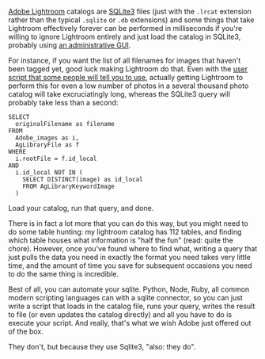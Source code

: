 [Adobe Lightroom](https://www.adobe.com/products/photoshop-lightroom-classic.html) catalogs are [SQLite3](https://sqlite.org/index.html) files (just with the `.lrcat` extension rather than the typical `.sqlite` or `.db` extensions) and some things that take Lightroom effectively forever can be performed in milliseconds if you're willing to ignore Lightroom entirely and just load the catalog in SQLite3, probably using [an administrative GUI](https://sqlitebrowser.org).

For instance, if you want the list of all filenames for images that haven't been tagged yet, good luck making Lightroom do that. Even with the [user script that some people will tell you to use](http://lightroomsolutions.com/a-quick-list-of-filenames/), actually getting Lightroom to perform this for even a low number of photos in a several thousand photo catalog will take excruciatingly long, whereas the SQLite3 query will probably take less than a second:

```
SELECT
  originalFilename as filename
FROM
  Adobe_images as i,
  AgLibraryFile as f
WHERE
  i.rootFile = f.id_local
AND
  i.id_local NOT IN (
    SELECT DISTINCT(image) as id_local
    FROM AgLibraryKeywordImage
  )
```

Load your catalog, run that query, and done.

There is in fact a lot more that you can do this way, but you might need to do some table hunting: my lightroom catalog has 112 tables, and finding which table houses what information is "half the fun" (read: quite the chore). However, once you've found where to find what, writing a query that just pulls the data you need in exactly the format you need takes very little time, and the amount of time you save for subsequent occasions you need to do the same thing is incredible.

Best of all, you can automate your sqlite. Python, Node, Ruby, all common modern scripting languages can with a sqlite connector, so you can just write a script that loads in the catalog file, runs your query, writes the result to file (or even updates the catalog directly) and all you have to do is execute your script.  And really, that's what we wish Adobe just offered out of the box.

They don't, but because they use Sqlite3, "also: they do".